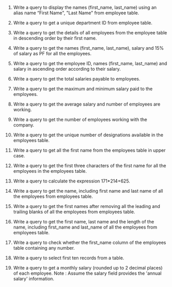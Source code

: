 1. Write a query to display the names (first_name, last_name) using an alias name “First Name", "Last Name" from employee table.

2. Write a query to get a unique department ID from employee table.

3. Write a query to get the details of all employees from the employee table in descending order by their first name.

4. Write a query to get the names (first_name, last_name), salary and 15% of salary as PF for all the employees.

5. Write a query to get the employee ID, names (first_name, last_name) and salary in ascending order according to their salary.

6. Write a query to get the total salaries payable to employees.

7. Write a query to get the maximum and minimum salary paid to the employees.

8. Write a query to get the average salary and number of employees are working.

9. Write a query to get the number of employees working with the company.

10. Write a query to get the unique number of designations available in the employees table.

11. Write a query to get all the first name from the employees table in upper case.

12. Write a query to get the first three characters of the first name for all the employees in the employees table.

13. Write a query to calculate the expression 171*214+625.

14. Write a query to get the name, including first name and last name of all the employees from employees table.

15. Write a query to get the first names after removing all the leading and trailing blanks of all the employees from employees table.

16. Write a query to get the first name, last name and the length of the name, including first_name and last_name of all the employees from employees table.

17. Write a query to check whether the first_name column of the employees table containing any number.

18. Write a query to select first ten records from a table.

19. Write a query to get a monthly salary (rounded up to 2 decimal places) of each employee.
Note : Assume the salary field provides the 'annual salary' information.
